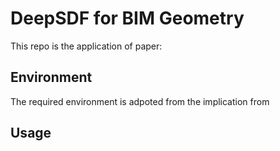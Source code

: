 # DeepSDF for BIM Geometry

This repo is the application of paper:

## Environment
The required environment is adpoted from the implication from

## Usage



